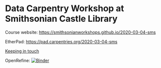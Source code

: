 # Data Carpentry Workshop at Smithsonian Castle Library

Course website: https://smithsonianworkshops.github.io/2020-03-04-sms

EtherPad: https://pad.carpentries.org/2020-03-04-sms

[Keeping in touch](keep_in_touch.md)

OpenRefine: [![Binder](https://mybinder.org/badge_logo.svg)](https://mybinder.org/v2/gh/SmithsonianWorkshops/2019-08-15-castle/binder-openrefine?urlpath=openrefine)
